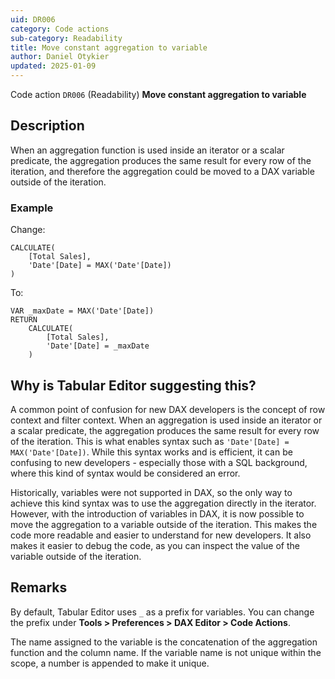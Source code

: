 ```yaml
---
uid: DR006
category: Code actions
sub-category: Readability
title: Move constant aggregation to variable
author: Daniel Otykier
updated: 2025-01-09
---
```


Code action `DR006` (Readability) **Move constant aggregation to variable**

## Description

When an aggregation function is used inside an iterator or a scalar predicate, the aggregation produces the same result for every row of the iteration, and therefore the aggregation could be moved to a DAX variable outside of the iteration.

### Example

Change:
```dax
CALCULATE(
    [Total Sales],
    'Date'[Date] = MAX('Date'[Date])
)
```
To:
```dax
VAR _maxDate = MAX('Date'[Date]) 
RETURN
    CALCULATE(
        [Total Sales], 
        'Date'[Date] = _maxDate
    )
```

## Why is Tabular Editor suggesting this?

A common point of confusion for new DAX developers is the concept of row context and filter context. When an aggregation is used inside an iterator or a scalar predicate, the aggregation produces the same result for every row of the iteration. This is what enables syntax such as `'Date'[Date] = MAX('Date'[Date])`. While this syntax works and is efficient, it can be confusing to new developers - especially those with a SQL background, where this kind of syntax would be considered an error.

Historically, variables were not supported in DAX, so the only way to achieve this kind syntax was to use the aggregation directly in the iterator. However, with the introduction of variables in DAX, it is now possible to move the aggregation to a variable outside of the iteration. This makes the code more readable and easier to understand for new developers. It also makes it easier to debug the code, as you can inspect the value of the variable outside of the iteration.

## Remarks

By default, Tabular Editor uses `_` as a prefix for variables. You can change the prefix under **Tools > Preferences > DAX Editor > Code Actions**.

The name assigned to the variable is the concatenation of the aggregation function and the column name. If the variable name is not unique within the scope, a number is appended to make it unique.